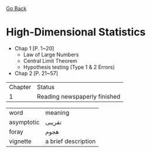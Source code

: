 [Go Back](https://github.com/arm-on/plan/blob/main/README.md)
# High-Dimensional Statistics
- Chap 1 [P. 1~20]
    - Law of Large Numbers
    - Central Limit Theorem
    - Hypothesis testing (Type 1 & 2 Errors)
- Chap 2 [P. 21~57]
  
| | |
|-|-|
| Chapter | Status |
| 1 | Reading newspaperly finished |

| | |
|-|-|
| word | meaning |
| asymptotic | تقریبی |
| foray | هجوم |
| vignette | a brief description |
